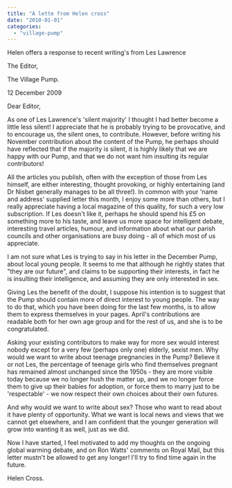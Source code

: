 ```yaml
---
title: "A lette from Helen cross"
date: "2010-01-01"
categories: 
  - "village-pump"
---
```


Helen offers a response to recent writing's from Les Lawrence

The Editor,

The Village Pump.

12 December 2009

Dear Editor,

As one of Les Lawrence's 'silent majority' I thought I had better become a little less silent! I appreciate that he is probably trying to be provocative, and to encourage us, the silent ones, to contribute. However, before writing his November contribution about the content of the Pump, he perhaps should have reflected that if the majority is silent, it is highly likely that we are happy with our Pump, and that we do not want him insulting its regular contributors!

All the articles you publish, often with the exception of those from Les himself, are either interesting, thought provoking, or highly entertaining (and Dr Nisbet generally manages to be all three!). In common with your 'name and address' supplied letter this month, I enjoy some more than others, but I really appreciate having a local magazine of this quality, for such a very low subscription. If Les doesn't like it, perhaps he should spend his £5 on something more to his taste, and leave us more space for intelligent debate, interesting travel articles, humour, and information about what our parish councils and other organisations are busy doing - all of which most of us appreciate.

I am not sure what Les is trying to say in his letter in the December Pump, about local young people. It seems to me that although he rightly states that "they are our future", and claims to be supporting their interests, in fact he is insulting their intelligence, and assuming they are only interested in sex.

Giving Les the benefit of the doubt, I suppose his intention is to suggest that the Pump should contain more of direct interest to young people. The way to do that, which you have been doing for the last few months, is to allow them to express themselves in your pages. April's contributions are readable both for her own age group and for the rest of us, and she is to be congratulated.

Asking your existing contributors to make way for more sex would interest nobody except for a very few (perhaps only one) elderly, sexist men. Why would we want to write about teenage pregnancies in the Pump? Believe it or not Les, the percentage of teenage girls who find themselves pregnant has remained almost unchanged since the 1950s - they are more visible today because we no longer hush the matter up, and we no longer force them to give up their babies for adoption, or force them to marry just to be 'respectable' - we now respect their own choices about their own futures.

And why would we want to write about sex? Those who want to read about it have plenty of opportunity. What we want is local news and views that we cannot get elsewhere, and I am confident that the younger generation will grow into wanting it as well, just as we did.

Now I have started, I feel motivated to add my thoughts on the ongoing global warming debate, and on Ron Watts' comments on Royal Mail, but this letter mustn't be allowed to get any longer! I'll try to find time again in the future.

Helen Cross.
